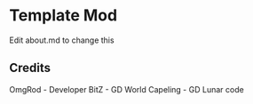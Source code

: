 # Template Mod

Edit about.md to change this

## Credits

OmgRod - Developer
BitZ - GD World
Capeling - GD Lunar code